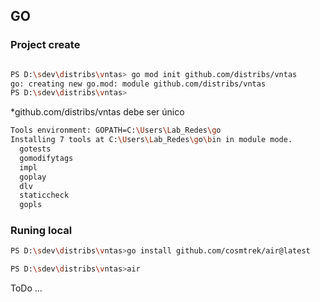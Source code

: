 ## GO 

### Project create 

```bash

PS D:\sdev\distribs\vntas> go mod init github.com/distribs/vntas
go: creating new go.mod: module github.com/distribs/vntas
PS D:\sdev\distribs\vntas>
```
*github.com/distribs/vntas debe ser único


```bash
Tools environment: GOPATH=C:\Users\Lab_Redes\go
Installing 7 tools at C:\Users\Lab_Redes\go\bin in module mode.
  gotests
  gomodifytags
  impl
  goplay
  dlv
  staticcheck
  gopls


```

### Runing local  

```bash
PS D:\sdev\distribs\vntas>go install github.com/cosmtrek/air@latest

PS D:\sdev\distribs\vntas>air

```

ToDo ...
